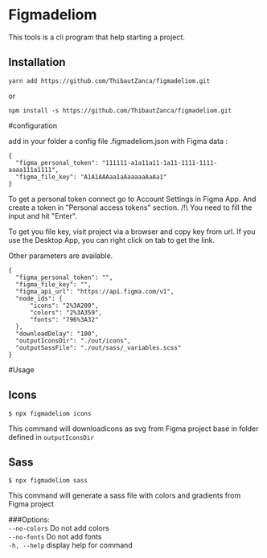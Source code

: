 # Figmadeliom

This tools is a cli program that help starting a project.

## Installation
```
yarn add https://github.com/ThibautZanca/figmadeliom.git
```
or
```
npm install -s https://github.com/ThibautZanca/figmadeliom.git
```


#configuration

add in your folder a config file .figmadeliom.json with Figma data :

```
{
  "figma_personal_token": "111111-a1a11a11-1a11-1111-1111-aaaa111a1111",
  "figma_file_key": "A1A1AAAaa1aAaaaaaAaAa1"
}
```

To get a personal token connect go to Account Settings in Figma App.
And create a token in "Personal access tokens" section.
/!\ You need to fill the input and hit "Enter".

To get you file key, visit project via a browser and copy key from url.
If you use the Desktop App, you can right click on tab to get the link.

Other parameters are available.
```
{
  "figma_personal_token": "",
  "figma_file_key": "",
  "figma_api_url": "https://api.figma.com/v1",
  "node_ids": {
      "icons": "2%3A200",
      "colors": "2%3A359",
      "fonts": "796%3A32"
  },
  "downloadDelay": "100",
  "outputIconsDir": "./out/icons",
  "outputSassFile": "./out/sass/_variables.scss"
}
```

#Usage

## Icons
```
$ npx figmadeliom icons
```
This command will downloadicons as svg from Figma project base in folder defined in `outputIconsDir`

## Sass
```
$ npx figmadeliom sass
```
This command will generate a sass file with colors and gradients from Figma project

###Options:  
`--no-colors`  Do not add colors  
`--no-fonts`   Do not add fonts  
`-h, --help`   display help for command  

